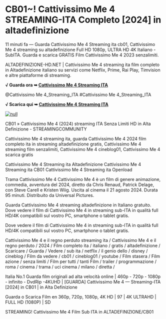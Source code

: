 # CB01~! Cattivissimo Me 4 STREAMING-ITA Completo [2024] in altadefinizione

11 minuti fa — Guarda Cattivissimo Me 4 Streaming ita cb01, Cattivissimo Me 4 streaming su altadefinizione Full HD 1080p, ULTRA HD 4K Italiano - SubITA. Guarda e scarica GRATIS Film Cattivissimo Me 4 2023 senzalimiti.

ALTADEFINIZIONE-HD.NET | Cattivissimo Me 4 streaming ita film completo in Altadefinizione italiano su servizi come Netflix, Prime, Rai Play, Timvision e altre piattaforme di streaming.

**√ Guarda ora ➥ [Cattivissimo Me 4 Streaming ITA](https://t.co/UxD7GCGfVs)**

@Cattivissimo Me 4_Streaming_ITA #Cattivissimo Me 4_Streaming_ITA

**√ Scarica qui ➥ [Cattivissimo Me 4 Streaming ITA](https://t.co/UxD7GCGfVs)**

[![null](https://static.wixstatic.com/media/855a25_043b5abeb4ae4d35ac003198e7fe56ed~mv2.gif)](https://t.co/UxD7GCGfVs)

CB01 » Cattivissimo Me 4 (2024) streaming ITA Senza Limiti HD in Alta Definizione - STREAMINGCOMMUNITY

Cattivissimo Me 4 streaming ita, guarda Cattivissimo Me 4 2024 film completo ita in streaming altadefinizione gratis, Cattivissimo Me 4 streaming film senzalimiti, Cattivissimo Me 4 cineblog01, Cattivissimo Me 4 scarica gratis

Cattivissimo Me 4 Streaming ita Altadefinizione
Cattivissimo Me 4 Streaming ita CB01
Cattivissimo Me 4 Streaming ita Openload
	
Trama Cattivissimo Me 4
Cattivissimo Me 4 è un film di genere animazione, commedia, avventura del 2024, diretto da Chris Renaud, Patrick Delage, con Steve Carell e Kristen Wiig. Uscita al cinema il 21 agosto 2024. Durata 95 minuti. Distribuito da Universal Pictures.

Guarda Cattivissimo Me 4 streaming altadefinizione in Italiano gratuito. Dove vedere il film di Cattivissimo Me 4 in streaming sub-ITA in qualità full HD/4K compatibili sul vostro PC, smartphone o tablet gratis.

Dove vedere il film di Cattivissimo Me 4 in streaming sub-ITA in qualità full HD/4K compatibili sul vostro PC, smartphone o tablet gratis.

Cattivissimo Me 4 e il regno perduto streaming ita / Cattivissimo Me 4 e il regno perduto / 2024 / Film completo ita / italiano / gratis / altadefinizione / Scaricare / Guarda / Vedere / sub ita / netflix / il genio dello / disney / cineblog / Film da vedere / cb01 / cineblog01 / youtube / Film stasera / Film azione / senza limiti / Film per tutti / tanti Film / trailer / programmazione / roma / cinema / trama / uci cinema / milano / diretta /

Italia No.1 Guarda film originali ad alta velocità online | 460p - 720p - 1080p - infinito - DvdRip -4KUHD | [GUARDA] Cattivissimo Me 4 — Streaming-ITA [2024] in CB01 | in Alta Definizione

Guarda o Scarica Film en 360p, 720p, 1080p, 4K HD | 97 | 4K ULTRAHD | FULL HD (1080P) | SD

STREAMING! Cattivissimo Me 4 Film Sub ITA in ALTADEFINIZIONE/CB01
